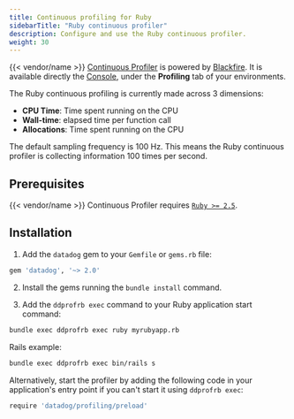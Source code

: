 ```yaml
---
title: Continuous profiling for Ruby
sidebarTitle: "Ruby continuous profiler"
description: Configure and use the Ruby continuous profiler.
weight: 30
---
```


{{< vendor/name >}} [Continuous Profiler](/increase-observability/application-metrics/cont-prof.md) is powered by [Blackfire](../../../increase-observability/application-metrics/blackfire.md).
It is available directly the [Console](/administration/web/_index.md), under the **Profiling** tab of your environments.

The Ruby continuous profiling is currently made across 3 dimensions:
- **CPU Time**:  Time spent running on the CPU
- **Wall-time**: elapsed time per function call
- **Allocations**: Time spent running on the CPU

The default sampling frequency is 100 Hz. This means the Ruby continuous profiler is
collecting information 100 times per second.

## Prerequisites

{{< vendor/name >}} Continuous Profiler requires [`Ruby >= 2.5`](/languages/ruby.md).

## Installation

1. Add the `datadog` gem to your `Gemfile` or `gems.rb` file:

```bash
gem 'datadog', '~> 2.0'
```

2. Install the gems running the `bundle install` command.

3. Add the ``ddprofrb exec`` command to your Ruby application start command:

```bash
bundle exec ddprofrb exec ruby myrubyapp.rb
```

Rails example:
```bash
bundle exec ddprofrb exec bin/rails s
```

Alternatively, start the profiler by adding the following code in your application's entry point if you can't start it using `ddprofrb exec`:

```bash
require 'datadog/profiling/preload'
```
